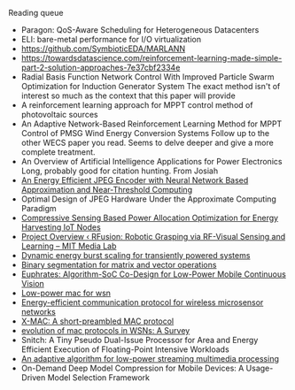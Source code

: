 Reading queue
- Paragon: QoS-Aware Scheduling for Heterogeneous Datacenters
- ELI: bare-metal performance for I/O virtualization
- https://github.com/SymbioticEDA/MARLANN
- https://towardsdatascience.com/reinforcement-learning-made-simple-part-2-solution-approaches-7e37cbf2334e
- Radial Basis Function Network Control With Improved Particle Swarm Optimization for Induction Generator System
  The exact method isn't of interest so much as the context that this paper will provide
- A reinforcement learning approach for MPPT control method of photovoltaic sources
- An Adaptive Network-Based Reinforcement Learning Method for MPPT Control of PMSG Wind Energy Conversion Systems
  Follow up to the other WECS paper you read. Seems to delve deeper and give a more complete treatment.
- An Overview of Artificial Intelligence Applications for Power Electronics
  Long, probably good for citation hunting.
From Josiah
 - [An Energy Efficient JPEG Encoder with Neural Network Based Approximation and Near-Threshold Computing](https://ieeexplore.ieee.org/abstract/document/8350956)
 - Optimal Design of JPEG Hardware Under the Approximate Computing Paradigm
 - [Compressive Sensing Based Power Allocation Optimization for Energy Harvesting IoT Nodes](https://ieeexplore.ieee.org/abstract/document/9638722)
 - [Project Overview ‹ RFusion: Robotic Grasping via RF-Visual Sensing and Learning – MIT Media Lab](https://www.media.mit.edu/projects/rfusion/overview/)
 - [Dynamic energy burst scaling for transiently powered systems](https://ieeexplore.ieee.org/abstract/document/7459335)
 - [Binary segmentation for matrix and vector operations](http://www.sciencedirect.com/science/article/pii/089812219390144K)
 - [Euphrates: Algorithm-SoC Co-Design for Low-Power Mobile Continuous Vision](https://arxiv.org/abs/1803.11232)
 - [Low-power mac for wsn](https://scholar.google.com/scholar?hl=en&as_sdt=0%2C14&q=Versatile+Low+Power+Media+Access+for+Wireless+Sensor+Networks.&btnG=)
 - [Energy-efficient communication protocol for wireless microsensor networks](https://ieeexplore.ieee.org/abstract/document/926982)
 - [X-MAC: A short-preambled MAC protocol](https://dl.acm.org/doi/abs/10.1145/1182807.1182838)
 - [evolution of mac protocols in WSNs: A Survey](https://ieeexplore.ieee.org/abstract/document/6188353)
 - Snitch: A Tiny Pseudo Dual-Issue Processor for Area and Energy Efficient Execution of Floating-Point Intensive Workloads
 - [An adaptive algorithm for low-power streaming multimedia processing](https://ieeexplore.ieee.org/abstract/document/915037)
 - On-Demand Deep Model Compression for Mobile Devices: A Usage-Driven Model Selection Framework